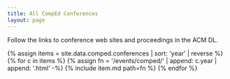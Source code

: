 ```yaml
---
title: All CompEd Conferences
layout: page
---
```


Follow the links to conference web sites and proceedings in the ACM DL.

{% assign items = site.data.comped.conferences | sort: 'year' | reverse %}
{% for c in items %}
  {% assign fn = '/events/comped/' | append: c.year | append: '.html' -%}
  {% include item.md path=fn %}
{% endfor %}


